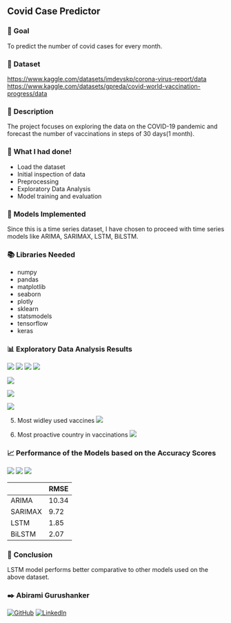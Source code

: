 ## **Covid Case Predictor**

### 🎯 **Goal**
To predict the number of covid cases for every month.

### 🧵 **Dataset**
https://www.kaggle.com/datasets/imdevskp/corona-virus-report/data
https://www.kaggle.com/datasets/gpreda/covid-world-vaccination-progress/data

### 🧾 **Description**
The project focuses on exploring the data on the COVID-19 pandemic and forecast the number of vaccinations in steps of 30 days(1 month).

### 🧮 **What I had done!**

- Load the dataset
- Initial inspection of data
- Preprocessing
- Exploratory Data Analysis
- Model training and evaluation

### 🚀 **Models Implemented**

Since this is a time series dataset, I have chosen to proceed with time series models like ARIMA, SARIMAX, LSTM, BiLSTM.

### 📚 **Libraries Needed**
- numpy
- pandas
- matplotlib
- seaborn
- plotly
- sklearn
- statsmodels
- tensorflow
- keras


### 📊 **Exploratory Data Analysis Results**
![](Images/EDA1.png)
![](Images/EDA2.png)
![](Images/EDA3.png)
![](Images/EDA4.png)

![](Images/EDA5.png)

![](Images/EDA6.png)

![](Images/newplot.png)

5. Most widley used vaccines
![](Images/EDA8.png)

6. Most proactive country in vaccinations
![](Images/EDA7.png)



### 📈 **Performance of the Models based on the Accuracy Scores**

![](Images/ARIMA.png)
![](Images/SARIMAX.png)
![](Images/LSTM.png)


|                    |   RMSE    |
|--------------------|---------------|
|      ARIMA        |     10.34       |  
|     SARIMAX       |     9.72       |
|    LSTM    |     1.85     |
|    BiLSTM    |     2.07      |   


### 📢 **Conclusion**
LSTM model performs better comparative to other models used on the above dataset.



### ✒️ Abirami Gurushanker

[![GitHub](https://img.shields.io/badge/GitHub-100000?style=for-the-badge&logo=github&logoColor=white)](https://github.com/A-b-i-r-a-m-i-G-S)
[![LinkedIn](https://img.shields.io/badge/LinkedIn-0077B5?style=for-the-badge&logo=linkedin&logoColor=white)](https://www.linkedin.com/in/abirami-gurushanker-b549a725a)

